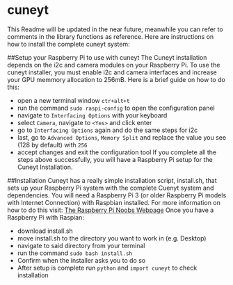 # cuneyt
This Readme will be updated in the near future, 
meanwhile you can refer to comments in the library functions as reference.
Here are instructions on how to install the complete cuneyt system:

##Setup your Raspberry Pi to use with cuneyt
The Cuneyt installation depends on the i2c and camera modules on your Raspberry Pi. To use the cuneyt installer, you must enable i2c and camera interfaces and increase your GPU memmory allocation to 256mB. 
Here is a brief guide on how to do this:
* open a new terminal window `ctr+alt+t`
* run the command `sudo raspi-config` to open the configuration panel
* navigate to `Interfacing Options` with your keyboard
* select `Camera`, navigate to `<Yes>` and click enter
* go to `Interfacing Options` again and do the same steps for i2c
* last, go to `Advanced Options`, `Memory Split` and replace the value you see (128 by default) with `256`
* accept changes and exit the configuration tool
If you complete all the steps above successfully, you will have a Raspberry Pi setup for the Cuneyt Installation. 

##Installation
Cuneyt has a really simple installation script, install.sh, that sets up your Raspberry Pi system with the complete Cuenyt system and dependencies. 
You will need a Raspberry Pi 3 (or older Raspberry Pi models with Internet Connection) with Raspbian installed. For more information on how to do this visit: [The Raspberry Pi Noobs Webpage](https://www.raspberrypi.org/downloads/noobs)
Once you have a Raspberry Pi with Raspian:
* download install.sh
* move install.sh to the directory you want to work in (e.g. Desktop)
* navigate to said directory from your terminal
* run the command `sudo bash install.sh`
* Confirm when the installer asks you to do so
* After setup is complete run `python` and `import cuneyt` to check installation

